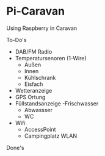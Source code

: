 # Pi-Caravan
Using Raspberry in Caravan

To-Do's
- DAB/FM Radio
- Temperatursenoren (1-Wire)
  - Außen
  - Innen
  - Kühlschrank
  - Eisfach
- Wetteranzeige
- GPS Ortung
- Füllstandsanzeige
  -Frischwasser
  - Abwassser
  - WC
- Wifi
  - AccessPoint
  - Campingplatz WLAN


Done's
